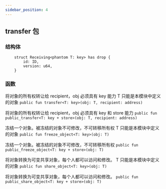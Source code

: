```yaml
---
sidebar_position: 4
---
```


## transfer 包

### 结构体

```
    struct Receiving<phantom T: key> has drop {
        id: ID,
        version: u64,
    }
```

### 函数

将对象的所有权转让给 recipient，obj 必须具有 key 能力
T 只能是本模块中定义的对象
`public fun transfer<T: key>(obj: T, recipient: address)`

将对象的所有权转让给 recipient，obj 必须具有 key 和 store 能力
`public fun public_transfer<T: key + store>(obj: T, recipient: address)`

冻结一个对象。被冻结的对象不可修改，不可转移所有权
T 只能是本模块中定义的对象
`public fun freeze_object<T: key>(obj: T)`

冻结一个对象。被冻结的对象不可修改，不可转移所有权
`public fun public_freeze_object<T: key + store>(obj: T)`

将对象转换为可变共享对象，每个人都可以访问和修改。
T 只能是本模块中定义的对象
`public fun share_object<T: key>(obj: T) `

将对象转换为可变共享对象，每个人都可以访问和修改。
`public fun public_share_object<T: key + store>(obj: T)`
